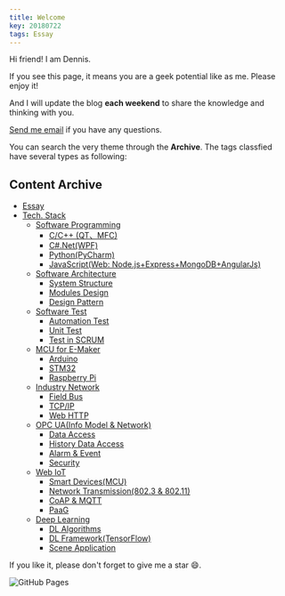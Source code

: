 ```yaml
---
title: Welcome
key: 20180722
tags: Essay
---
```

Hi friend! I am Dennis.

If you see this page, it means you are a geek potential like as me. Please enjoy it!

And I will update the blog **each weekend** to share the knowledge and thinking with you.

<!--more-->
[Send me email](mailto:zhanghaitao@estun.com) if you have any questions.

You can search the very theme through the **Archive**. The tags classfied have several types as following:

<h2>Content Archive</h2>
   
- [Essay](#tmp)
- [Tech. Stack](#tmp)
  - [Software Programming](#tmp)
    - [C/C++ (QT、MFC)](#tmp)
    - [C#.Net(WPF)](#tmp)
    - [Python(PyCharm)](#tmp)
    - [JavaScript(Web: Node.js+Express+MongoDB+AngularJs)](#tmp)
  - [Software Architecture](#tmp)
    - [System Structure](#tmp)
    - [Modules Design](#tmp)
    - [Design Pattern](#tmp)
  - [Software Test](#tmp)
    - [Automation Test](#tmp)
    - [Unit Test](#tmp)
    - [Test in SCRUM](#tmp)
  - [MCU for E-Maker](#tmp)
    - [Arduino](#tmp)
    - [STM32](#tmp)
    - [Raspberry Pi](#tmp)
  - [Industry Network](#tmp)
    - [Field Bus](#tmp)
    - [TCP/IP](#tmp)
    - [Web HTTP](#tmp)
  - [OPC UA(Info Model & Network)](#tmp)
    - [Data Access](#tmp)
    - [History Data Access](#tmp)
    - [Alarm & Event](#tmp)
    - [Security](#tmp)
  - [Web IoT](#tmp)
    - [Smart Devices(MCU)](#tmp)
    - [Network Transmission(802.3 & 802.11)](#tmp)
    - [CoAP & MQTT](#tmp)
    - [PaaG](#tmp)
  - [Deep Learning](#tmp)
    - [DL Algorithms](#tmp)
    - [DL Framework(TensorFlow)](#tmp)
    - [Scene Application](#tmp)

If you like it, please don't forget to give me a star :smile:.

![GitHub Pages](https://github.com/orgs/EstunSWRD/teams/wetogo_pc_software) 

